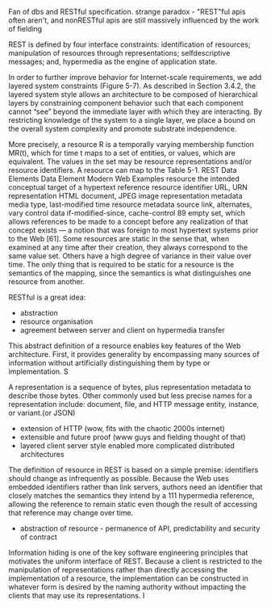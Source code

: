 Fan of dbs and RESTful specification. strange paradox - "REST"ful apis often aren't, and nonRESTful apis are still massively influenced by the work of fielding


REST is defined by four interface constraints:
identification of resources; manipulation of resources through representations; selfdescriptive messages; and, hypermedia as the engine of application state. 



In order to further improve behavior for Internet-scale requirements, we add layered
system constraints (Figure 5-7). As described in Section 3.4.2, the layered system style
allows an architecture to be composed of hierarchical layers by constraining component
behavior such that each component cannot “see” beyond the immediate layer with which they are interacting. By restricting knowledge of the system to a single layer, we place a
bound on the overall system complexity and promote substrate independence. 



More precisely, a resource R is a temporally varying membership function MR(t),
which for time t maps to a set of entities, or values, which are equivalent. The values in the
set may be resource representations and/or resource identifiers. A resource can map to the
Table 5-1. REST Data Elements
Data Element Modern Web Examples
resource the intended conceptual target of a hypertext reference
resource identifier URL, URN
representation HTML document, JPEG image
representation metadata media type, last-modified time
resource metadata source link, alternates, vary
control data if-modified-since, cache-control
89
empty set, which allows references to be made to a concept before any realization of that
concept exists — a notion that was foreign to most hypertext systems prior to the Web
[61]. Some resources are static in the sense that, when examined at any time after their
creation, they always correspond to the same value set. Others have a high degree of
variance in their value over time. The only thing that is required to be static for a resource
is the semantics of the mapping, since the semantics is what distinguishes one resource
from another.

RESTful is a great idea: 

- abstraction 
- resource organisation
- agreement between server and client on hypermedia transfer


This abstract definition of a resource enables key features of the Web architecture.
First, it provides generality by encompassing many sources of information without
artificially distinguishing them by type or implementation. S

A representation is a sequence of bytes, plus representation metadata to
describe those bytes. Other commonly used but less precise names for a representation
include: document, file, and HTTP message entity, instance, or variant.(or JSON)



- extension of HTTP (wow, fits with the chaotic 2000s internet)
- extensible and future proof (www guys and fielding thought of that)
- layered client server style enabled more complicated distributed architectures


The definition of resource in REST is based on a simple premise: identifiers should
change as infrequently as possible. Because the Web uses embedded identifiers rather than
link servers, authors need an identifier that closely matches the semantics they intend by a
111
hypermedia reference, allowing the reference to remain static even though the result of
accessing that reference may change over time. 

- abstraction of resource -  permanence of API, predictability and security of contract

Information hiding is one of the key software engineering principles that motivates the
uniform interface of REST. Because a client is restricted to the manipulation of
representations rather than directly accessing the implementation of a resource, the
implementation can be constructed in whatever form is desired by the naming authority
without impacting the clients that may use its representations. I